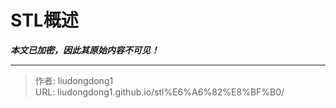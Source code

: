 # STL概述

***本文已加密，因此其原始内容不可见！***

---

> 作者: liudongdong1  
> URL: liudongdong1.github.io/stl%E6%A6%82%E8%BF%B0/  

